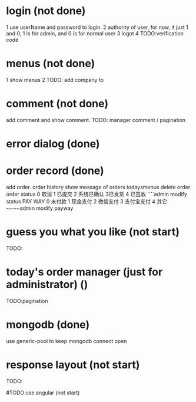 
# login (not done)
 1 use userName and password to login.
 2 authority of user,  for now, it just 1 and 0, 1 is for admin, and 0 is for normal user
 3 logot
 4 TODO:verification code
 
# menus (not done)
 1 show menus
 2 TODO: add company to

# comment (not done)
 add comment and show comment.
 TODO: manager comment / pagination

# error dialog (done)
 
# order record (done)
 add order. 
 order history
 show message of orders todaysmenus
 delete order
 order status 0 取消 1 已提交 2 系统已确认 3已发货 4 已签收
                    ````admin modify status
                    PAY WAY 0 未付款 1 现金支付 2 微信支付 3 支付宝支付 4 其它
                    ~~~~admin modify payway

# guess you what you like (not start)
 TODO: 
 
# today's order manager (just for administrator) ()
  TODO:pagination

# mongodb (done)
use generic-pool to keep mongodb connect open
  
# response layout (not start)
TODO:

#TODO:use angular (not start)

